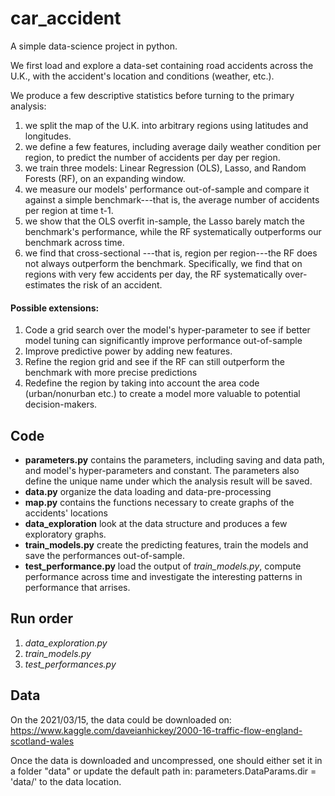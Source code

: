 # car_accident
A simple data-science project in python. 

We first load and explore a data-set containing road accidents across the U.K., with the accident's location and conditions (weather, etc.). 

We produce a few descriptive statistics before turning to the primary analysis: 
1) we split the map of the U.K. into arbitrary regions using latitudes and longitudes. 
2) we define a few features, including average daily weather condition per region, to predict the number of accidents per day per region. 
3) we train three models: Linear Regression (OLS), Lasso, and Random Forests (RF), on an expanding window. 
4) we measure our models' performance out-of-sample and compare it against a simple benchmark---that is, the average number of accidents per region at time t-1. 
5) we show that the OLS overfit in-sample, the Lasso barely match the benchmark's performance, while the RF systematically outperforms our benchmark across time. 
6) we find that cross-sectional ---that is, region per region---the RF does not always outperform the benchmark. Specifically, we find that on regions with very few accidents per day, the RF systematically over-estimates the risk of an accident. 

#### Possible extensions: 
1) Code a grid search over the model's hyper-parameter to see if better model tuning can significantly improve performance out-of-sample
2) Improve predictive power by adding new features. 
3) Refine the region grid and see if the RF can still outperform the benchmark with more precise predictions
4) Redefine the region by taking into account the area code (urban/nonurban etc.) to create a model more valuable to potential decision-makers. 

## Code
* **parameters.py** contains the parameters, including saving and data path, and model's hyper-parameters and constant. The parameters also define the unique name under which the analysis result will be saved.
* **data.py** organize the data loading and data-pre-processing
* **map.py** contains the functions necessary to create graphs of the accidents' locations
* **data_exploration** look at the data structure and produces a few exploratory graphs. 
* **train_models.py** create the predicting features, train the models and save the performances out-of-sample. 
* **test_performance.py** load the output of *train_models.py*, compute performance across time and investigate the interesting patterns in performance that arrises. 


## Run order
1) *data_exploration.py*
2) *train_models.py*
3) *test_performances.py*

## Data
On the 2021/03/15, the data could be downloaded on: https://www.kaggle.com/daveianhickey/2000-16-traffic-flow-england-scotland-wales

Once the data is downloaded and uncompressed, one should either set it in a folder "data" or update the default path in: parameters.DataParams.dir = 'data/' to the data location.
